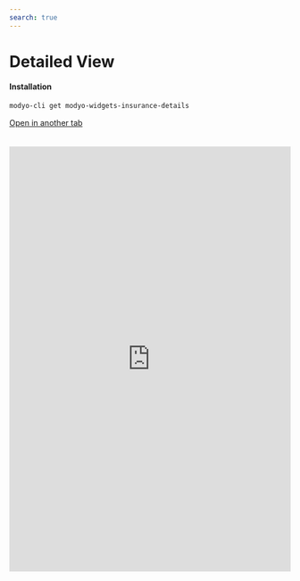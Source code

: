 ```yaml
---
search: true
---
```


# Detailed View <Badge text="Beta" type="warn"/> 

#### Installation

```bash
modyo-cli get modyo-widgets-insurance-details
```

[Open in another tab](https://widgets.modyo.com/seguros/personas/vista-detallada)

 <iframe id="widgetFrame" src="https://widgets.modyo.com/seguros/personas/vista-detallada" width="100%" frameBorder="0"  style="min-height:762px;overflow:auto;margin-top:20px;"/> 

| Feature | Description |
| — |
